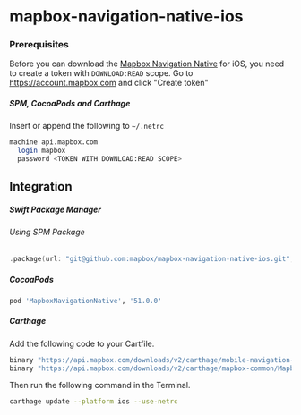 # mapbox-navigation-native-ios

### Prerequisites

Before you can download the [Mapbox Navigation Native](https://github.com/mapbox/mapbox-navigation-native) for iOS, you need to create a token with `DOWNLOAD:READ` scope.
Go to https://account.mapbox.com and click "Create token"

##### SPM, CocoaPods and Carthage
Insert or append the following to `~/.netrc`

```bash
machine api.mapbox.com
  login mapbox
  password <TOKEN WITH DOWNLOAD:READ SCOPE>
```

## Integration

##### Swift Package Manager

###### Using SPM Package

```swift
.package(url: "git@github.com:mapbox/mapbox-navigation-native-ios.git", from: "51.0.0"),
```

##### CocoaPods

```ruby
pod 'MapboxNavigationNative', '51.0.0'
```

##### Carthage

Add the following code to your Cartfile.

```bash
binary "https://api.mapbox.com/downloads/v2/carthage/mobile-navigation-native/MapboxNavigationNative.json" == 51.0.0
binary "https://api.mapbox.com/downloads/v2/carthage/mapbox-common/MapboxCommon-ios.json" == 12.0.0
```

Then run the following command in the Terminal.
```bash
carthage update --platform ios --use-netrc
```
